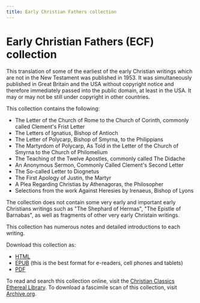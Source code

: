 ```yaml
---
title: Early Christian Fathers collection
---
```


# Early Christian Fathers (ECF) collection

This translation of some of the earliest of the early Christian writings which are not in the New Testament was published in 1953. It was simultaneously published in Great Britain and the USA without copyright notice and therefore immediately passed into the public domain, at least in the USA. It may or may not be still under copyright in other countries.

This collection contains the following:
* The Letter of the Church of Rome to the Church of Corinth, commonly called Clement's Frist Letter
* The Letters of Ignatius, Bishop of Antioch
* The Letter of Polycarp, Bishop of Smyrna, to the Philippians
* The Martyrdom of Polycarp, As Told in the Letter of the Church of Smyrna to the Church of Philomelium
* The Teaching of the Twelve Apostles, commonly called The Didache
* An Anonymous Sermon, Commonly Called Clement's Second Letter
* The So-called Letter to Diognetus
* The First Apology of Justin, the Martyr
* A Plea Regarding Christias by Athenagoras, the Philosopher
* Selections from the work Against Heresies by Irenaeus, Bishop of Lyons

The collection does not contain some very early and important early Christians writings such as "The Shephard of Hermas", "The Epistle of Barnabas", as well as fragments of other very early Christain writings.

This collection has numerous notes and detailed introductions to each writing. 

Download this collection as:
* [HTML](earlychristianfathers.html)
* [EPUB](earlychristianfathers.epub) (this is the best format for e-readers, cell phones and tablets)
* [PDF](earlychristianfathers.pdf)

To read and search this collection online, visit the [Christian Classics Ethereal Library](http://www.ccel.org/ccel/richardson/fathers.i.html).
To download a fascimile scan of this collection, visit [Archive.org](https://archive.org/details/LCC1_ECF).

